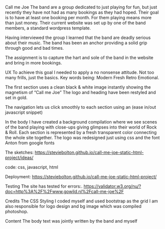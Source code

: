 Call me Joe
The band are a group dedicated to just playing for fun, but just recently they have not had as many bookings as they had hoped. Their goal is to have at least one booking per month. For them playing means more than just money. Their current website was set up by one of the band members, a standard wordpress template.

Having interviewed the group I learned that the band are deadly serious about their music. The band has been an anchor providing a solid grip through good and bad times.

The assignment is to capture the hart and sole of the band in the website and bring in more bookings.

UX
To achieve this goal I needed to apply a no nonsense attitude. Not too many frills, just the basics. Key words being: Modern Fresh Retro Emotional.

The first section uses a clean black & white image instantly showing the magnetism of “Call me Joe” The logo and heading have been restyled and set in gold.

The navigation lets us click smoothly to each section using an (ease in/out javascript snippet)

In the body I have created a background compilation where we see scenes of the band playing with close-ups giving glimpses into their world of Rock & Roll. Each section is represented by a fresh transparent color connecting the whole site together. The logo was redesigned just using css and the font Anton from google fonts

The sketches:
https://steviebolton.github.io/call-me-joe-static-html-project/ideas/

code:
css, javascript, html

Deployment:
https://steviebolton.github.io/call-me-joe-static-html-project/

Testing
The site has tested for errors:. 
https://validator.w3.org/nu/?doc=http%3A%2F%2Fwww.gowild.nl%2Fcall-me-joe%2F

Credits
The CSS Styling I coded myself and used bootstrap as the grid I am also responsible for logo design and bg image which was compiled photoshop.

Content
The body text was jointly written by the band and myself

